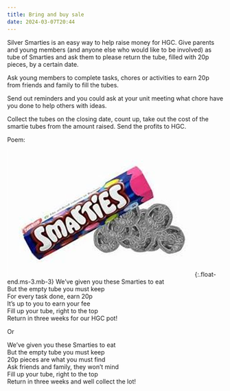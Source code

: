 ```yaml
---
title: Bring and buy sale
date: 2024-03-07T20:44
---
```

Silver Smarties is an easy way to help raise money for HGC. Give parents and young members (and anyone else who would like to be involved) as tube of Smarties and ask them to please return the tube, filled with 20p pieces, by a certain date.

Ask young members to complete tasks, chores or activities to earn 20p from friends and family to fill the tubes.

Send out reminders and you could ask at your unit meeting what chore have you done to help others with ideas.

Collect the tubes on the closing date, count up, take out the cost of the smartie tubes from the amount raised. Send the profits to HGC.

Poem:  

![Smarties fundraising](/assets/images/2024/03/smarties-fundraising.webp){:.float-end.ms-3.mb-3}
We’ve given you these Smarties to eat  
But the empty tube you must keep  
For every task done, earn 20p  
It’s up to you to earn your fee  
Fill up your tube, right to the top  
Return in three weeks for our HGC pot!  

Or  

We’ve given you these Smarties to eat  
But the empty tube you must keep  
20p pieces are what you must find  
Ask friends and family, they won’t mind  
Fill up your tube, right to the top  
Return in three weeks and well collect the lot!

